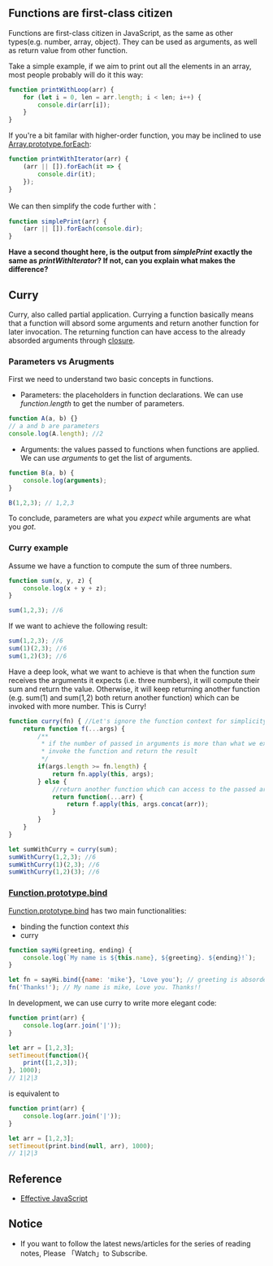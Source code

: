 ## Functions are first-class citizen 

Functions are first-class citizen in JavaScript, as the same as other types(e.g. number, array, object). They can be used as arguments, as well as return value from other function. 

Take a simple example, if we aim to print out all the elements in an array, most people probably will do it this way:

```javascript
function printWithLoop(arr) {
    for (let i = 0, len = arr.length; i < len; i++) {
        console.dir(arr[i]);
    }
}
```

If you're a bit familar with higher-order function, you may be inclined to use [Array.prototype.forEach](https://developer.mozilla.org/en-US/docs/Web/JavaScript/Reference/Global_Objects/Array/forEach): 

```javascript
function printWithIterator(arr) {
    (arr || []).forEach(it => {
        console.dir(it);
    });
}
```

We can then simplify the code further with：

```javascript
function simplePrint(arr) {
    (arr || []).forEach(console.dir);
}
```

**Have a second thought here, is the output from *simplePrint* exactly the same as *printWithIterator*? If not, can you explain what makes the difference?**

## Curry

Curry, also called partial application. Currying a function basically means that a function will absord some arguments and return another function for later invocation. The returning function can have access to the already absorded arguments through [closure](https://developer.mozilla.org/en-US/docs/Web/JavaScript/Closures).


### Parameters vs Arugments

First we need to understand two basic concepts in functions. 

* Parameters: the placeholders in function declarations. We can use *function.length* to get the number of parameters.

```javascript
function A(a, b) {}
// a and b are parameters
console.log(A.length); //2
```

* Arguments: the values passed to functions when functions are applied. We can use *arguments* to get the list of arguments.

```javascript
function B(a, b) {
    console.log(arguments);
}

B(1,2,3); // 1,2,3
```

To conclude, parameters are what you *expect* while arguments are what you *got*.

### Curry example

Assume we have a function to compute the sum of three numbers.

```javascript
function sum(x, y, z) {
    console.log(x + y + z);
}

sum(1,2,3); //6
```

If we want to achieve the following result:

```javascript
sum(1,2,3); //6
sum(1)(2,3); //6
sum(1,2)(3); //6
```

Have a deep look, what we want to achieve is that when the function *sum* receives the arguments it expects (i.e. three numbers), it will compute their sum and return the value. Otherwise, it will keep returning another function (e.g. sum(1) and sum(1,2) both return another function) which can be invoked with more number. This is Curry!

```javascript
function curry(fn) { //Let's ignore the function context for simplicity
    return function f(...args) {
        /**
         * if the number of passed in arguments is more than what we expect
         * invoke the function and return the result
         */
        if(args.length >= fn.length) { 
            return fn.apply(this, args);
        } else {
            //return another function which can access to the passed arguments through closure
            return function(...arr) { 
                return f.apply(this, args.concat(arr));
            }
        }
    }
}

let sumWithCurry = curry(sum);
sumWithCurry(1,2,3); //6
sumWithCurry(1)(2,3); //6
sumWithCurry(1,2)(3); //6
```

### [Function.prototype.bind](https://developer.mozilla.org/en-US/docs/Web/JavaScript/Reference/Global_Objects/Function/bind)

[Function.prototype.bind](https://developer.mozilla.org/en-US/docs/Web/JavaScript/Reference/Global_Objects/Function/bind) has two main functionalities:

* binding the function context *this*
* curry

```javascript
function sayHi(greeting, ending) {
    console.log(`My name is ${this.name}, ${greeting}. ${ending}!`);
}

let fn = sayHi.bind({name: 'mike'}, 'Love you'); // greeting is absorded
fn('Thanks!'); // My name is mike, Love you. Thanks!!
```

In development, we can use curry to write more elegant code:

```javascript
function print(arr) {
    console.log(arr.join('|'));
}

let arr = [1,2,3];
setTimeout(function(){
    print([1,2,3]);
}, 1000);
// 1|2|3
```

is equivalent to

```javascript
function print(arr) {
    console.log(arr.join('|'));
}

let arr = [1,2,3];
setTimeout(print.bind(null, arr), 1000);
// 1|2|3
```

## Reference 

* [Effective JavaScript](https://github.com/n0ruSh/the-art-of-reading/blob/master/javascript/Effective%20Javascript/Effective%20JavaScript-68%20Specific%20Ways%20to%20Harness%20the%20Power%20of%20JavaScript.pdf)


## Notice

* If you want to follow the latest news/articles for the series of reading notes, Please 「Watch」to Subscribe.